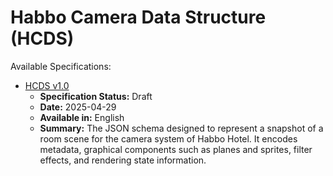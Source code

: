 # **Habbo Camera Data Structure (HCDS)**

Available Specifications:

- [HCDS v1.0](spec/HCDS-v1_0.md)
  - **Specification Status:** Draft
  - **Date:** 2025-04-29
  - **Available in:** English
  - **Summary:** The JSON schema designed to represent a snapshot of a room scene for the camera system of Habbo Hotel. It encodes metadata, graphical components such as planes and sprites, filter effects, and rendering state information.
